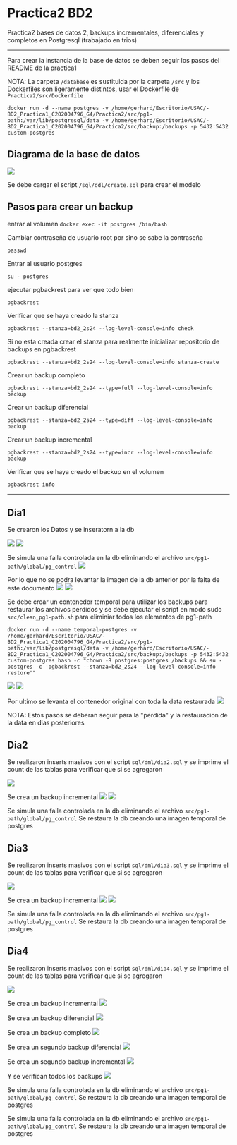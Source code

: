 # Practica2 BD2

Practica2 bases de datos 2, backups incrementales, diferenciales y completos en Postgresql (trabajado en trios)

---
Para crear la instancia de la base de datos se deben seguir los pasos del README de la practica1 

NOTA:
La carpeta `/database` es sustituida por la carpeta `/src` y los Dockerfiles son ligeramente distintos, usar el Dockerfile de `Practica2/src/Dockerfile`

```
docker run -d --name postgres -v /home/gerhard/Escritorio/USAC/-BD2_Practica1_C202004796_G4/Practica2/src/pg1-path:/var/lib/postgresql/data -v /home/gerhard/Escritorio/USAC/-BD2_Practica1_C202004796_G4/Practica2/src/backup:/backups -p 5432:5432 custom-postgres
```

## Diagrama de la base de datos
![](./assets/diagrama.png)

Se debe cargar el script `/sql/ddl/create.sql` para crear el modelo
 
## Pasos para crear un backup

entrar al volumen
`docker exec -it postgres /bin/bash`

Cambiar contraseña de usuario root por sino se sabe la contraseña

`passwd`

Entrar al usuario postgres

`su - postgres`

ejecutar pgbackrest para ver que todo bien

`pgbackrest`

Verificar que se haya creado la stanza

`pgbackrest --stanza=bd2_2s24 --log-level-console=info check`

Si no esta creada crear el stanza para realmente inicializar repositorio de backups en pgbackrest

`pgbackrest --stanza=bd2_2s24 --log-level-console=info stanza-create`

Crear un backup completo

`pgbackrest --stanza=bd2_2s24 --type=full --log-level-console=info backup`

Crear un backup diferencial

`pgbackrest --stanza=bd2_2s24 --type=diff --log-level-console=info backup`

Crear un backup incremental

`pgbackrest --stanza=bd2_2s24 --type=incr --log-level-console=info backup`

Verificar que se haya creado el backup en el volumen

`pgbackrest info` 

---

## Dia1 
Se crearon los Datos y se inseratorn a la db

![](./assets/[dia1]selects_logs.png)
![](./assets/[dia1]selects_paciente_habitacion.png)

Se simula una falla controlada en la db eliminando el archivo `src/pg1-path/global/pg_control`
![](./assets/[dia1]fail.png)

Por lo que no se podra levantar la imagen de la db anterior por la falta de este documento
![](./assets/[dia1]rerun.png)
![](./assets/[dia1]fail.png)

Se debe crear un contenedor temporal para utilizar los backups para restaurar los archivos perdidos y se debe ejecutar el script en modo sudo `src/clean_pg1-path.sh` para eliminiar todos los elementos de pg1-path 
```
docker run -d --name temporal-postgres -v /home/gerhard/Escritorio/USAC/-BD2_Practica1_C202004796_G4/Practica2/src/pg1-path:/var/lib/postgresql/data -v /home/gerhard/Escritorio/USAC/-BD2_Practica1_C202004796_G4/Practica2/src/backup:/backups -p 5432:5432 custom-postgres bash -c "chown -R postgres:postgres /backups && su - postgres -c 'pgbackrest --stanza=bd2_2s24 --log-level-console=info restore'"
```
![](./assets/[dia1]redopg1.png)
![](./assets/[dia1]restore.png)

Por ultimo se levanta el contenedor original con toda la data restaurada
![](./assets/[dia1]finalrerun.png)

NOTA:
Estos pasos se deberan seguir para la "perdida" y la restauracion de la data en dias posteriores

## Dia2 
Se realizaron inserts masivos con el script `sql/dml/dia2.sql` y se imprime el count de las tablas para verificar que si se agregaron 

![](./assets/[dia2]selects.png)

Se crea un backup incremental 
![](./assets/[dia2]backup_incremental.png)
![](./assets/[dia2]backups.png)

Se simula una falla controlada en la db eliminando el archivo `src/pg1-path/global/pg_control`
Se restaura la db creando una imagen temporal de postgres 

## Dia3 
Se realizaron inserts masivos con el script `sql/dml/dia3.sql` y se imprime el count de las tablas para verificar que si se agregaron 

![](./assets/[dia3]selects.png)

Se crea un backup incremental 
![](./assets/[dia3]backups.png)
![](./assets/[dia3]backupinfo.png)

Se simula una falla controlada en la db eliminando el archivo `src/pg1-path/global/pg_control`
Se restaura la db creando una imagen temporal de postgres 

## Dia4
Se realizaron inserts masivos con el script `sql/dml/dia4.sql` y se imprime el count de las tablas para verificar que si se agregaron 

![](./assets/[dia4]selects.png)

Se crea un backup incremental 
![](./assets/[dia4]incremental.png)

Se crea un backup diferencial 
![](./assets/[dia4]diferencial.png)

Se crea un backup completo 
![](./assets/[dia4]full.png)

Se crea un segundo backup diferencial 
![](./assets/[dia4]diferencial2.png)

Se crea un segundo backup incremental 
![](./assets/[dia4]incremental2.png)

Y se verifican todos los backups 
![](./assets/[dia4]backups.png)


Se simula una falla controlada en la db eliminando el archivo `src/pg1-path/global/pg_control`
Se restaura la db creando una imagen temporal de postgres 


Se simula una falla controlada en la db eliminando el archivo `src/pg1-path/global/pg_control`
Se restaura la db creando una imagen temporal de postgres 
